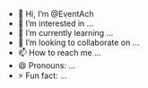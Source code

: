 - 👋 Hi, I’m @EventAch
- 👀 I’m interested in ...
- 🌱 I’m currently learning ...
- 💞️ I’m looking to collaborate on ...
- 📫 How to reach me ...
- 😄 Pronouns: ...
- ⚡ Fun fact: ...

<!---
EventAch/EventAch is a ✨ special ✨ repository because its `README.md` (this file) appears on your GitHub profile.
You can click the Preview link to take a look at your changes.
--->
